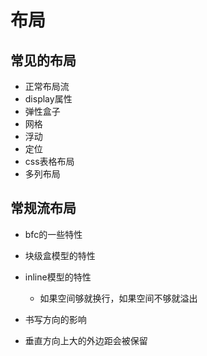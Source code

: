 # 布局

## 常见的布局

- 正常布局流
- display属性
- 弹性盒子
- 网格
- 浮动
- 定位
- css表格布局
- 多列布局

## 常规流布局

- bfc的一些特性

- 块级盒模型的特性
- inline模型的特性
  - 如果空间够就换行，如果空间不够就溢出
- 书写方向的影响
- 垂直方向上大的外边距会被保留

